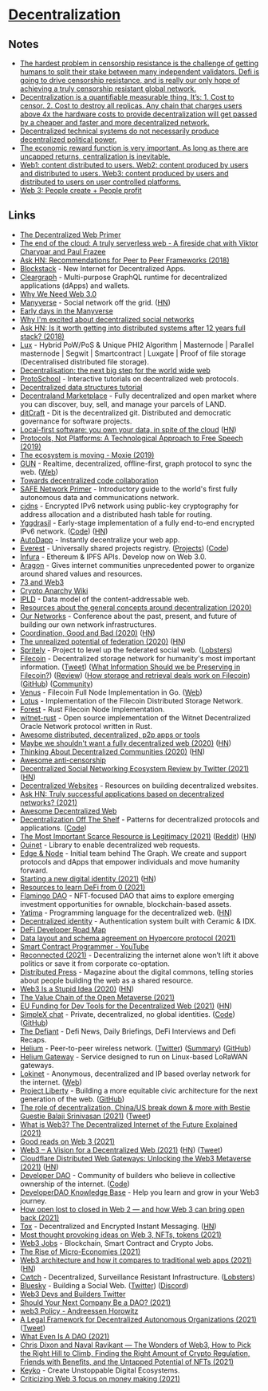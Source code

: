 # [Decentralization](http://en.wikipedia.org/wiki/Decentralization)

## Notes

- [The hardest problem in censorship resistance is the challenge of getting humans to split their stake between many independent validators. Defi is going to drive censorship resistance, and is really our only hope of achieving a truly censorship resistant global network.](https://twitter.com/aeyakovenko/status/1388148048639905792)
- [Decentralization is a quantifiable measurable thing. It’s: 1. Cost to censor. 2. Cost to destroy all replicas. Any chain that charges users above 4x the hardware costs to provide decentralization will get passed by a cheaper and faster and more decentralized network.](https://twitter.com/aeyakovenko/status/1441904519877566466)
- [Decentralized technical systems do not necessarily produce decentralized political power.](https://twitter.com/keikreutler/status/1442438737678544896)
- [The economic reward function is very important. As long as there are uncapped returns, centralization is inevitable.](https://twitter.com/BlackForestBoi/status/1442444302408470530)
- [Web1: content distributed to users. Web2: content produced by users and distributed to users. Web3: content produced by users and distributed to users on user controlled platforms.](https://twitter.com/ArthurB/status/1444620432280330241)
- [Web 3: People create + People profit](https://twitter.com/levelsio/status/1453712519919403016)

## Links

- [The Decentralized Web Primer](https://flyingzumwalt.gitbooks.io/decentralized-web-primer/content/)
- [The end of the cloud: A truly serverless web - A fireside chat with Viktor Charypar and Paul Frazee](https://www.youtube.com/watch?v=YFzr6vSNrrc)
- [Ask HN: Recommendations for Peer to Peer Frameworks (2018)](https://news.ycombinator.com/item?id=16785878)
- [Blockstack](https://blockstack.org/) - New Internet for Decentralized Apps.
- [Cleargraph](https://github.com/dsys/cleargraph) - Multi-purpose GraphQL runtime for decentralized applications (dApps) and wallets.
- [Why We Need Web 3.0](https://breakermag.com/why-we-need-web-3-0/)
- [Manyverse](https://www.manyver.se/) - Social network off the grid. ([HN](https://news.ycombinator.com/item?id=28607995))
- [Early days in the Manyverse](https://staltz.com/early-days-in-the-manyverse.html)
- [Why I'm excited about decentralized social networks](https://tinysubversions.com/notes/decentralized-social-networks/)
- [Ask HN: Is it worth getting into distributed systems after 12 years full stack? (2018)](https://news.ycombinator.com/item?id=18370749)
- [Lux](https://github.com/LUX-Core/lux) - Hybrid PoW/PoS & Unique PHI2 Algorithm | Masternode | Parallel masternode | Segwit | Smartcontract | Luxgate | Proof of file storage (Decentralised distributed file storage).
- [Decentralisation: the next big step for the world wide web](https://www.theguardian.com/technology/2018/sep/08/decentralisation-next-big-step-for-the-world-wide-web-dweb-data-internet-censorship-brewster-kahle)
- [ProtoSchool](https://proto.school/#/) - Interactive tutorials on decentralized web protocols.
- [Decentralized data structures tutorial](https://proto.school/#/data-structures/01)
- [Decentraland Marketplace](https://decentraland.org/) - Fully decentralized and open market where you can discover, buy, sell, and manage your parcels of LAND.
- [ditCraft](https://ditcraft.io/) - Dit is the decentralized git. Distributed and democratic governance for software projects.
- [Local-first software: you own your data, in spite of the cloud](https://blog.acolyer.org/2019/11/20/local-first-software/) ([HN](https://news.ycombinator.com/item?id=21581444))
- [Protocols, Not Platforms: A Technological Approach to Free Speech (2019)](https://knightcolumbia.org/content/protocols-not-platforms-a-technological-approach-to-free-speech)
- [The ecosystem is moving - Moxie (2019)](https://www.youtube.com/watch?v=Nj3YFprqAr8)
- [GUN](https://github.com/amark/gun) - Realtime, decentralized, offline-first, graph protocol to sync the web. ([Web](https://gun.eco/))
- [Towards decentralized code collaboration](https://radicle.xyz/towards-decentralized-code-collaboration.html)
- [SAFE Network Primer](https://primer.safenetwork.org/) - Introductory guide to the world's first fully autonomous data and communications network.
- [cjdns](https://github.com/cjdelisle/cjdns) - Encrypted IPv6 network using public-key cryptography for address allocation and a distributed hash table for routing.
- [Yggdrasil](https://yggdrasil-network.github.io/) - Early-stage implementation of a fully end-to-end encrypted IPv6 network. ([Code](https://github.com/yggdrasil-network/yggdrasil-go)) ([HN](https://news.ycombinator.com/item?id=27577201))
- [AutoDapp](https://github.com/autodapp/autodapp) - Instantly decentralize your web app.
- [Everest](https://everest.link/) - Universally shared projects registry. ([Projects](https://everest.link/projects/)) ([Code](https://github.com/graphprotocol/everest))
- [Infura](https://infura.io/) - Ethereum & IPFS APIs. Develop now on Web 3.0.
- [Aragon](https://aragon.org/) - Gives internet communities unprecedented power to organize around shared values and resources.
- [73 and Web3](https://github.com/sagmom3/73-and-web3)
- [Crypto Anarchy Wiki](https://cryptoanarchy.wiki/)
- [IPLD](https://ipld.io/) - Data model of the content-addressable web.
- [Resources about the general concepts around decentralization (2020)](https://merveilles.town/@jrc03c/104823469834829652)
- [Our Networks](https://ournetworks.ca/) - Conference about the past, present, and future of building our own network infrastructures.
- [Coordination, Good and Bad (2020)](https://vitalik.ca/general/2020/09/11/coordination.html) ([HN](https://news.ycombinator.com/item?id=24449629))
- [The unrealized potential of federation (2020)](https://drewdevault.com/2020/09/20/The-potential-of-federation.html) ([HN](https://news.ycombinator.com/item?id=24534148))
- [Spritely](https://spritelyproject.org/) - Project to level up the federated social web. ([Lobsters](https://lobste.rs/s/whaf2t/spritely))
- [Filecoin](https://filecoin.io/) - Decentralized storage network for humanity's most important information. ([Tweet](https://twitter.com/smdiehl/status/1318143467613192194)) ([What Information Should we be Preserving in Filecoin?](https://blog.archive.org/2020/10/22/what-information-should-we-be-preserving-in-filecoin/)) ([Review](https://www.reddit.com/r/Arweave/comments/m14o0a/disappointed_by_filecoin/)) ([How storage and retrieval deals work on Filecoin](https://filecoin.io/blog/posts/how-storage-and-retrieval-deals-work-on-filecoin/)) ([GitHub](https://github.com/filecoin-project)) ([Community](https://github.com/filecoin-project/community))
- [Venus](https://github.com/filecoin-project/venus) - Filecoin Full Node Implementation in Go. ([Web](https://venus.filecoin.io/))
- [Lotus](https://github.com/filecoin-project/lotus) - Implementation of the Filecoin Distributed Storage Network.
- [Forest](https://github.com/ChainSafe/forest) - Rust Filecoin Node Implementation.
- [witnet-rust](https://github.com/witnet/witnet-rust) - Open source implementation of the Witnet Decentralized Oracle Network protocol written in Rust.
- [Awesome distributed, decentralized, p2p apps or tools](https://github.com/croqaz/awesome-decentralized)
- [Maybe we shouldn't want a fully decentralized web (2020)](https://withblue.ink/2020/11/12/maybe-we-shouldnt-want-a-fully-decentralized-web.html) ([HN](https://news.ycombinator.com/item?id=25312854))
- [Thinking About Decentralized Communities (2020)](https://gurlic.com/root/thinking-about-decentralized-communities) ([HN](https://news.ycombinator.com/item?id=25409715))
- [Awesome anti-censorship](https://github.com/danoctavian/awesome-anti-censorship)
- [Decentralized Social Networking Ecosystem Review by Twitter (2021)](https://ipfs.io/ipfs/QmdFrru4PyHzXGZztEPnYToBR3QovD7fkC1HSyty22LzfD) ([HN](https://news.ycombinator.com/item?id=25861436))
- [Decentralized Websites](https://github.com/unstoppabledomains/decentralized-websites) - Resources on building decentralized websites.
- [Ask HN: Truly successful applications based on decentralized networks? (2021)](https://news.ycombinator.com/item?id=26206504)
- [Awesome Decentralized Web](https://github.com/gdamdam/awesome-decentralized-web)
- [Decentralization Off The Shelf](https://decentpatterns.xyz/) - Patterns for decentralized protocols and applications. ([Code](https://github.com/simplysecure/dots-patterns))
- [The Most Important Scarce Resource is Legitimacy (2021)](https://vitalik.ca/general/2021/03/23/legitimacy.html) ([Reddit](https://www.reddit.com/r/ethereum/comments/mbph0b/the_most_important_scarce_resource_is_legitimacy/)) ([HN](https://news.ycombinator.com/item?id=26560626))
- [Ouinet](https://github.com/equalitie/ouinet) - Library to enable decentralized web requests.
- [Edge & Node](https://edgeandnode.com/) - Initial team behind The Graph. We create and support protocols and dApps that empower individuals and move humanity forward.
- [Starting a new digital identity (2021)](https://k3tan.com/starting-a-new-digital-identity) ([HN](https://news.ycombinator.com/item?id=26888067))
- [Resources to learn DeFi from 0 (2021)](https://twitter.com/stevegraham/status/1387121989672919040)
- [Flamingo DAO](https://flamingodao.xyz/) - NFT-focused DAO that aims to explore emerging investment opportunities for ownable, blockchain-based assets.
- [Yatima](https://github.com/yatima-inc/yatima) - Programming language for the decentralized web. ([HN](https://news.ycombinator.com/item?id=27425941))
- [Decentralized identity](https://github.com/dabit3/decentralized-identity) - Authentication system built with Ceramic & IDX.
- [DeFi Developer Road Map](https://github.com/OffcierCia/DeFi-Developer-Road-Map)
- [Data layout and schema agreement on Hypercore protocol (2021)](https://paulfrazee.medium.com/data-layout-and-schema-agreement-on-hypercore-protocol-9b84c2c4e38b)
- [Smart Contract Programmer - YouTube](https://www.youtube.com/channel/UCJWh7F3AFyQ_x01VKzr9eyA)
- [Reconnected (2021)](https://reallifemag.com/reconnected/) - Decentralizing the internet alone won’t lift it above politics or save it from corporate co-optation.
- [Distributed Press](https://distributed.press/) - Magazine about the digital commons, telling stories about people building the web as a shared resource.
- [Web3 Is a Stupid Idea (2020)](https://timdaub.github.io/2020/09/08/web3/) ([HN](https://news.ycombinator.com/item?id=28457762))
- [The Value Chain of the Open Metaverse (2021)](https://www.notboring.co/p/the-value-chain-of-the-open-metaverse)
- [EU Funding for Dev Tools for the Decentralized Web (2021)](https://httptoolkit.tech/blog/developer-tools-decentralized-web/) ([HN](https://news.ycombinator.com/item?id=28537841))
- [SimpleX chat](https://simplex.chat/) - Private, decentralized, no global identities. ([Code](https://github.com/simplex-chat/simplex-chat)) ([GitHub](https://github.com/simplex-chat))
- [The Defiant](https://thedefiant.io/) - Defi News, Daily Briefings, DeFi Interviews and Defi Recaps.
- [Helium](https://www.helium.com/) - Peer-to-peer wireless network. ([Twitter](https://twitter.com/helium)) ([Summary](https://twitter.com/MessariCrypto/status/1438512856199139336)) ([GitHub](https://github.com/helium))
- [Helium Gateway](https://github.com/helium/gateway-rs) - Service designed to run on Linux-based LoRaWAN gateways.
- [Lokinet](https://github.com/oxen-io/lokinet) - Anonymous, decentralized and IP based overlay network for the internet. ([Web](https://lokinet.org/))
- [Project Liberty](https://www.projectliberty.io/) - Building a more equitable civic architecture for the next generation of the web. ([GitHub](https://github.com/LibertyDSNP))
- [The role of decentralization, China/US break down & more with Bestie Guestie Balaji Srinivasan (2021)](https://www.youtube.com/watch?v=B2iNXMiGEms) ([Tweet](https://twitter.com/balajis/status/1441632885643960321))
- [What is Web3? The Decentralized Internet of the Future Explained (2021)](https://www.freecodecamp.org/news/what-is-web3/)
- [Good reads on Web 3 (2021)](https://twitter.com/campbelljbaron/status/1442251471689379841)
- [Web3 – A Vision for a Decentralized Web (2021)](https://blog.cloudflare.com/what-is-web3/) ([HN](https://news.ycombinator.com/item?id=28717910)) ([Tweet](https://twitter.com/signalnerve/status/1443932304586412038))
- [Cloudflare Distributed Web Gateways: Unlocking the Web3 Metaverse (2021)](https://blog.cloudflare.com/announcing-web3-gateways/) ([HN](https://news.ycombinator.com/item?id=28717926))
- [Developer DAO](https://www.developerdao.com/) - Community of builders who believe in collective ownership of the internet. ([Code](https://github.com/Developer-DAO/developerdao.com))
- [DeveloperDAO Knowledge Base](https://github.com/Developer-DAO/resources) - Help you learn and grow in your Web3 journey.
- [How open lost to closed in Web 2 — and how Web 3 can bring open back (2021)](https://twitter.com/cdixon/status/1444422178192068611)
- [Tox](https://tox.chat/) - Decentralized and Encrypted Instant Messaging. ([HN](https://news.ycombinator.com/item?id=28758545))
- [Most thought provoking ideas on Web 3, NFTs, tokens (2021)](https://twitter.com/rohit_jindal29/status/1445625922770505741)
- [Web3 Jobs](https://web3.career/) - Blockchain, Smart Contract and Crypto Jobs.
- [The Rise of Micro-Economies (2021)](https://coopahtroopa.mirror.xyz/gWY6Kfebs9wHdfoZZswfiLTBVzfKiyFaIwNf2q8JpgI)
- [Web3 architecture and how it compares to traditional web apps (2021)](https://thenewstack.io/web3-architecture-and-how-it-compares-to-traditional-web-apps/) ([HN](https://news.ycombinator.com/item?id=28800818))
- [Cwtch](https://cwtch.im/) - Decentralized, Surveillance Resistant Infrastructure. ([Lobsters](https://lobste.rs/s/iftp1p/cwtch_decentralized_surveillance))
- [Bluesky](https://blueskyweb.org/) - Building a Social Web. ([Twitter](https://twitter.com/bluesky)) ([Discord](https://discord.com/invite/gugTcDrb))
- [Web3 Devs and Builders Twitter](https://twitter.com/i/lists/1433448123142115329)
- [Should Your Next Company Be a DAO? (2021)](https://www.coss.community/cossc/should-your-next-company-be-a-dao-2o44)
- [web3 Policy - Andreessen Horowitz](https://a16z.com/web3-policy/)
- [A Legal Framework for Decentralized Autonomous Organizations (2021)](https://a16z.com/wp-content/uploads/2021/10/DAO-Legal-Framework-Jennings-Kerr10.19.21-Final.pdf) ([Tweet](https://twitter.com/milesjennings/status/1453080226179608577))
- [What Even Is A DAO (2021)](https://www.youtube.com/watch?v=IooTahsgXTs)
- [Chris Dixon and Naval Ravikant — The Wonders of Web3, How to Pick the Right Hill to Climb, Finding the Right Amount of Crypto Regulation, Friends with Benefits, and the Untapped Potential of NFTs (2021)](https://overcast.fm/+KebvA5eGA)
- [Keyko](https://www.keyko.io/) - Create Unstoppable Digital Ecosystems.
- [Criticizing Web 3 focus on money making (2021)](https://twitter.com/Foone/status/1455601328479092739)
